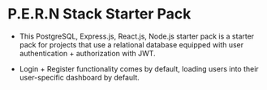 # P.E.R.N Stack Starter Pack

- This PostgreSQL, Express.js, React.js, Node.js starter pack is a starter pack for projects that use a relational database equipped with user authentication + authorization with JWT.

- Login + Register functionality comes by default, loading users into their user-specific dashboard by default.
